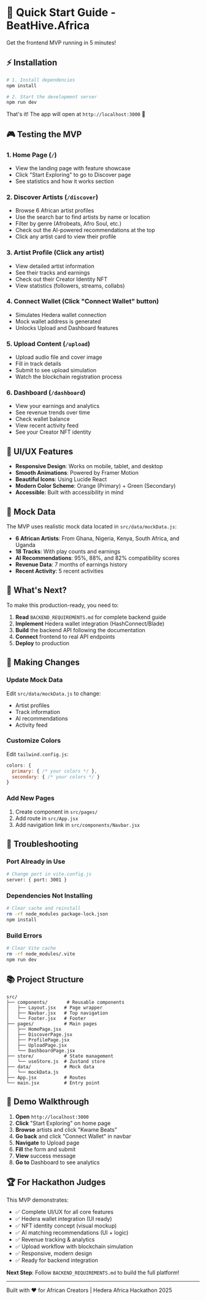 # 🚀 Quick Start Guide - BeatHive.Africa

Get the frontend MVP running in 5 minutes!

## ⚡ Installation

```bash
# 1. Install dependencies
npm install

# 2. Start the development server
npm run dev
```

That's it! The app will open at `http://localhost:3000` 🎉

## 🎮 Testing the MVP

### 1. **Home Page** (`/`)
- View the landing page with feature showcase
- Click "Start Exploring" to go to Discover page
- See statistics and how it works section

### 2. **Discover Artists** (`/discover`)
- Browse 6 African artist profiles
- Use the search bar to find artists by name or location
- Filter by genre (Afrobeats, Afro Soul, etc.)
- Check out the AI-powered recommendations at the top
- Click any artist card to view their profile

### 3. **Artist Profile** (Click any artist)
- View detailed artist information
- See their tracks and earnings
- Check out their Creator Identity NFT
- View statistics (followers, streams, collabs)

### 4. **Connect Wallet** (Click "Connect Wallet" button)
- Simulates Hedera wallet connection
- Mock wallet address is generated
- Unlocks Upload and Dashboard features

### 5. **Upload Content** (`/upload`)
- Upload audio file and cover image
- Fill in track details
- Submit to see upload simulation
- Watch the blockchain registration process

### 6. **Dashboard** (`/dashboard`)
- View your earnings and analytics
- See revenue trends over time
- Check wallet balance
- View recent activity feed
- See your Creator NFT identity

## 🎨 UI/UX Features

- **Responsive Design**: Works on mobile, tablet, and desktop
- **Smooth Animations**: Powered by Framer Motion
- **Beautiful Icons**: Using Lucide React
- **Modern Color Scheme**: Orange (Primary) + Green (Secondary)
- **Accessible**: Built with accessibility in mind

## 🔄 Mock Data

The MVP uses realistic mock data located in `src/data/mockData.js`:

- **6 African Artists**: From Ghana, Nigeria, Kenya, South Africa, and Uganda
- **18 Tracks**: With play counts and earnings
- **AI Recommendations**: 95%, 88%, and 82% compatibility scores
- **Revenue Data**: 7 months of earnings history
- **Recent Activity**: 5 recent activities

## 🎯 What's Next?

To make this production-ready, you need to:

1. **Read** `BACKEND_REQUIREMENTS.md` for complete backend guide
2. **Implement** Hedera wallet integration (HashConnect/Blade)
3. **Build** the backend API following the documentation
4. **Connect** frontend to real API endpoints
5. **Deploy** to production

## 📝 Making Changes

### Update Mock Data
Edit `src/data/mockData.js` to change:
- Artist profiles
- Track information
- AI recommendations
- Activity feed

### Customize Colors
Edit `tailwind.config.js`:
```javascript
colors: {
  primary: { /* your colors */ },
  secondary: { /* your colors */ }
}
```

### Add New Pages
1. Create component in `src/pages/`
2. Add route in `src/App.jsx`
3. Add navigation link in `src/components/Navbar.jsx`

## 🐛 Troubleshooting

### Port Already in Use
```bash
# Change port in vite.config.js
server: { port: 3001 }
```

### Dependencies Not Installing
```bash
# Clear cache and reinstall
rm -rf node_modules package-lock.json
npm install
```

### Build Errors
```bash
# Clear Vite cache
rm -rf node_modules/.vite
npm run dev
```

## 📚 Project Structure

```
src/
├── components/       # Reusable components
│   ├── Layout.jsx   # Page wrapper
│   ├── Navbar.jsx   # Top navigation
│   └── Footer.jsx   # Footer
├── pages/           # Main pages
│   ├── HomePage.jsx
│   ├── DiscoverPage.jsx
│   ├── ProfilePage.jsx
│   ├── UploadPage.jsx
│   └── DashboardPage.jsx
├── store/           # State management
│   └── useStore.js  # Zustand store
├── data/            # Mock data
│   └── mockData.js
├── App.jsx          # Routes
└── main.jsx         # Entry point
```

## 🎉 Demo Walkthrough

1. **Open** `http://localhost:3000`
2. **Click** "Start Exploring" on home page
3. **Browse** artists and click "Kwame Beats"
4. **Go back** and click "Connect Wallet" in navbar
5. **Navigate** to Upload page
6. **Fill** the form and submit
7. **View** success message
8. **Go to** Dashboard to see analytics

## 🏆 For Hackathon Judges

This MVP demonstrates:
- ✅ Complete UI/UX for all core features
- ✅ Hedera wallet integration (UI ready)
- ✅ NFT identity concept (visual mockup)
- ✅ AI matching recommendations (UI + logic)
- ✅ Revenue tracking & analytics
- ✅ Upload workflow with blockchain simulation
- ✅ Responsive, modern design
- ✅ Ready for backend integration

**Next Step**: Follow `BACKEND_REQUIREMENTS.md` to build the full platform!

---

Built with ❤️ for African Creators | Hedera Africa Hackathon 2025

